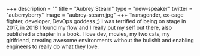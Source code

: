 +++
description = ""
title = "Aubrey Stearn"
type = "new-speaker"
twitter = "auberryberry"
image = "aubrey-stearn.jpg"
+++
Transgender, ex-cage fighter, developer, DevOps goddess ;) I was terrified of being on stage in 2017, in 2018 I found my flow and I really put my self out there, also published a chapter in a book. I love dev, movies, my two cats, my girlfriend, creating awesome environments without the bullshit and enabling engineers to really do what they love.